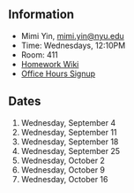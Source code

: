 ## Information
* Mimi Yin, mimi.yin@nyu.edu
* Time: Wednesdays, 12:10PM
* Room: 411
* [Homework Wiki](https://github.com/ITPNYU/ICM-2019-Code/wiki/Homework-MimiY-03)
* [Office Hours Signup](https://itp.nyu.edu/inwiki/Signup/Mimi)

## Dates

1. Wednesday, September 4
2. Wednesday, September 11
3. Wednesday, September 18
4. Wednesday, September 25
5. Wednesday, October 2
6. Wednesday, October 9
7. Wednesday, October 16

